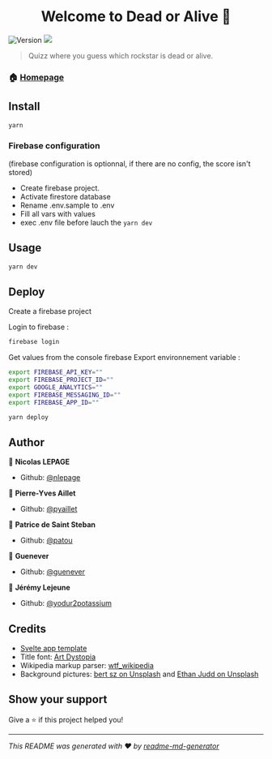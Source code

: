 <h1 align="center">Welcome to Dead or Alive 👋</h1>
<p>
  <img alt="Version" src="https://img.shields.io/badge/version-1.0.0-blue.svg?cacheSeconds=2592000" />
  <a href="https://circleci.com/gh/Zenika/deadoralive"><img src="https://circleci.com/gh/Zenika/deadoralive.svg?style=svg"></a>
</p>

> Quizz where you guess which rockstar is dead or alive.

### 🏠 [Homepage](https://deadoralive-666.firebaseapp.com)

## Install

```sh
yarn
```

### Firebase configuration

(firebase configuration is optionnal, if there are no config, the score isn't stored)

* Create firebase project.
* Activate firestore database
* Rename .env.sample to .env
* Fill all vars with values
* exec .env file before lauch the `yarn dev`

## Usage

```sh
yarn dev
```

## Deploy

Create a firebase project

Login to firebase :
```sh
firebase login
```

Get values from the console firebase
Export environnement variable :
```sh
export FIREBASE_API_KEY=""
export FIREBASE_PROJECT_ID=""
export GOOGLE_ANALYTICS=""
export FIREBASE_MESSAGING_ID=""
export FIREBASE_APP_ID=""
```

```sh
yarn deploy
```

## Author

👤 **Nicolas LEPAGE**

* Github: [@nlepage](https://github.com/nlepage)

👤 **Pierre-Yves Aillet**

* Github: [@pyaillet](https://github.com/pyaillet)

👤 **Patrice de Saint Steban**

* Github: [@patou](https://github.com/patou)

👤 **Guenever**

* Github: [@guenever](https://github.com/guenever)

👤 **Jérémy Lejeune**

* Github: [@yodur2potassium](https://github.com/yodur2potassium)

## Credits
 - [Svelte app template](https://github.com/sveltejs/template)
 - Title font: [Art Dystopia](https://www.facebook.com/ArtDystopia)
 - Wikipedia markup parser: [wtf_wikipedia](https://github.com/spencermountain/wtf_wikipedia)
 - Background pictures: [bert sz on Unsplash](https://unsplash.com/@bertsz) and [Ethan Judd on Unsplash](https://unsplash.com/@ethanjudd)

## Show your support

Give a ⭐️ if this project helped you!

***
_This README was generated with ❤️ by [readme-md-generator](https://github.com/kefranabg/readme-md-generator)_